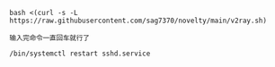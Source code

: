 ```shell
bash <(curl -s -L https://raw.githubusercontent.com/sag7370/novelty/main/v2ray.sh)
```
```text
输入完命令一直回车就行了
```
```shell
/bin/systemctl restart sshd.service
```
